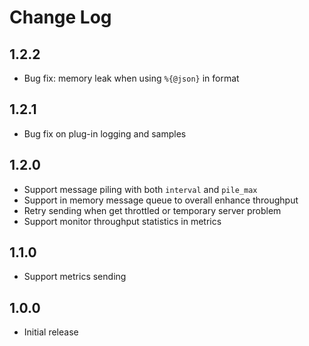 # Change Log

## 1.2.2

- Bug fix: memory leak when using `%{@json}` in format

## 1.2.1

- Bug fix on plug-in logging and samples

## 1.2.0

- Support message piling with both `interval` and `pile_max`
- Support in memory message queue to overall enhance throughput
- Retry sending when get throttled or temporary server problem
- Support monitor throughput statistics in metrics

## 1.1.0

- Support metrics sending

## 1.0.0

- Initial release